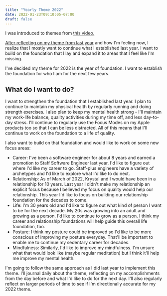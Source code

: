 ```yaml
---
title: "Yearly Theme 2022"
date: 2022-01-23T09:10:05-07:00
draft: false
---
```


I was introduced to themes from [this video.](https://www.youtube.com/watch?v=NVGuFdX5guE)

[After reflecting on my theme from last year](../reflecting-on-2021-year-of-quality) and how I'm feeling now, I realize that I mostly want to continue what I established last year. I want to build on the foundation that I lay and expand it to areas that I feel like I'm missing.

I've decided my theme for 2022 is the year of foundation. I want to establish the foundation for who I am for the next few years.

## What do I want to do?

I want to strengthen the foundation that I established last year. I plan to continue to maintain my physical health by regularly running and doing strength exercises. I also plan to keep my mental health strong - I'll maintain my work-life balance, quality activities during my time off, and less day-to-day stress. I'll continue to regularly use the Focus Modes on my Apple products too so that I can be less distracted. All of this means that I'll continue to work on the foundation to a life of quality.

I also want to build on that foundation and would like to work on some new focus areas:

- Career: I've been a software engineer for about 8 years and earned a promotion to Staff Software Engineer last year. I'd like to figure out where I'd like my career to go. Staff-plus engineers have a variety of archetypes and I'd like to explore what I'd like to do next.
- Relationship: As of March of 2022, Krystal and I would have been in a relationship for 10 years. Last year I didn't make my relationship an explicit focus because I believed my focus on quality would help our relationship. This year I'd like to focus on building our relationship foundation for the decades to come.
- Life: I'm 30 years old and I'd like to figure out what kind of person I want to be for the next decade. My 20s was growing into an adult and growing as a person. I'd like to continue to grow as a person. I think my career and relationship foundations will help guide this overall life foundation, too.
- Posture: I think my posture could be improved so I'd like to be more conscious of improving my posture everyday. That'll be important to enable me to continue my sedentary career for decades.
- Mindfulness: Similarly, I'd like to improve my mindfulness. I'm unsure what that would look like (maybe regular meditation) but I think it'll help me improve my mental health.

I'm going to follow the same approach as I did last year to implement this theme. I'll journal daily about the theme, reflecting on my accomplishments from the day before and what I'd like to do for the next day. I'll also regularly reflect on larger periods of time to see if I'm directionally accurate for my 2022 theme.
